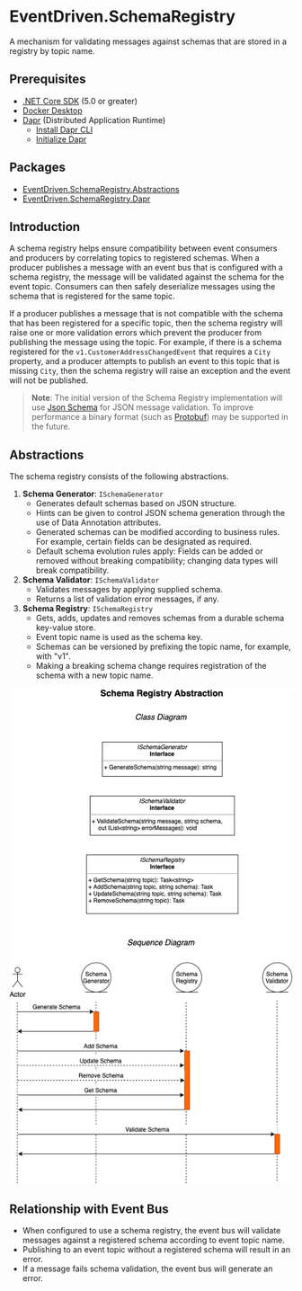 # EventDriven.SchemaRegistry

A mechanism for validating messages against schemas that are stored in a registry by topic name.

## Prerequisites
- [.NET Core SDK](https://dotnet.microsoft.com/download) (5.0 or greater)
- [Docker Desktop](https://www.docker.com/products/docker-desktop)
- [Dapr](https://dapr.io/) (Distributed Application Runtime)
  - [Install Dapr CLI](https://docs.dapr.io/getting-started/install-dapr-cli/)
  - [Initialize Dapr](https://docs.dapr.io/getting-started/install-dapr-selfhost/)

## Packages
- [EventDriven.SchemaRegistry.Abstractions](https://www.nuget.org/packages/EventDriven.SchemaRegistry.Abstractions)
- [EventDriven.SchemaRegistry.Dapr](https://www.nuget.org/packages/EventDriven.SchemaRegistry.Dapr)

## Introduction

A schema registry helps ensure compatibility between event consumers and producers by correlating topics to registered schemas. When a producer publishes a message with an event bus that is configured with a schema registry, the message will be validated against the schema for the event topic. Consumers can then safely deserialize messages using the schema that is registered for the same topic.

If a producer publishes a message that is not compatible with the schema that has been registered for a specific topic, then the schema registry will raise one or more validation errors which prevent the producer from publishing the message using the topic. For example, if there is a schema registered for the `v1.CustomerAddressChangedEvent` that requires a `City` property, and a producer attempts to publish an event to this topic that is missing `City`, then the schema registry will raise an exception and the event will not be published.

> **Note**: The initial version of the Schema Registry implementation will use [Json Schema](https://www.newtonsoft.com/jsonschema) for JSON message validation. To improve performance a binary format (such as [Protobuf](https://developers.google.com/protocol-buffers)) may be supported in the future.

## Abstractions

The schema registry consists of the following abstractions.
1. **Schema Generator**: `ISchemaGenerator`
   - Generates default schemas based on JSON structure.
   - Hints can be given to control JSON schema generation through the use of Data Annotation attributes. 
   - Generated schemas can be modified according to business rules. For example, certain fields can be designated as required.
   - Default schema evolution rules apply: Fields can be added or removed without breaking compatibility; changing data types will break compatibility.
2. **Schema Validator**: `ISchemaValidator`
   - Validates messages by applying supplied schema.
   - Returns a list of validation error messages, if any.
3. **Schema Registry**: `ISchemaRegistry`
   - Gets, adds, updates and removes schemas from a durable schema key-value store.
   - Event topic name is used as the schema key.
   - Schemas can be versioned by prefixing the topic name, for example, with "v1".
   - Making a breaking schema change requires registration of the schema with a new topic name.

<p align="center">
  <img width="600" src="images/event-driven-schema-registry.png">
</p>

## Relationship with Event Bus

   - When configured to use a schema registry, the event bus will validate messages against a registered schema according to event topic name.
   - Publishing to an event topic without a registered schema will result in an error.
   - If a message fails schema validation, the event bus will generate an error.

